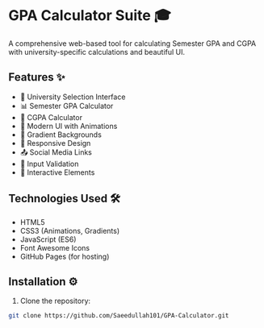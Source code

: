 # GPA Calculator Suite 🎓


A comprehensive web-based tool for calculating Semester GPA and CGPA with university-specific calculations and beautiful UI.

## Features ✨

- 🏫 University Selection Interface
- 📊 Semester GPA Calculator
- 🧮 CGPA Calculator
- 🎨 Modern UI with Animations
- 🌈 Gradient Backgrounds
- 📱 Responsive Design
- 📤 Social Media Links
- 📍 Input Validation
- 🚀 Interactive Elements

## Technologies Used 🛠️

- HTML5
- CSS3 (Animations, Gradients)
- JavaScript (ES6)
- Font Awesome Icons
- GitHub Pages (for hosting)

## Installation ⚙️

1. Clone the repository:
```bash
git clone https://github.com/Saeedullah101/GPA-Calculator.git
